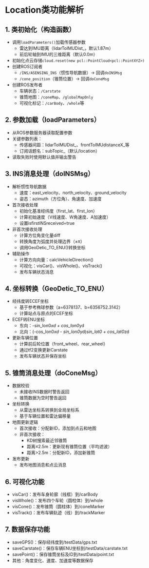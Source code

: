 # Location类功能解析

## 1. 类初始化（构造函数）
- 调用`loadParameters()`加载传感器参数
  - 雷达到IMU距离（lidarToIMUDist_，默认1.87m）
  - 前后轮轴到IMU的三维距离（默认0.0m）
- 初始化点云存储`cloud.reset(new pcl::PointCloud<pcl::PointXYZ>)`
- 创建ROS订阅者
  - `/INS/ASENSING_INS`（惯性导航数据）→ 回调`doINSMsg`
  - `/cone_position`（锥筒位置）→ 回调`doConeMsg`
- 创建ROS发布者
  - 车辆状态：`/Carstate`
  - 锥筒地图：`/coneMap`、`/globalMapOnly`
  - 可视化标记：`/carBody`、`/whole`等

## 2. 参数加载（loadParameters）
- 从ROS参数服务器读取配置参数
- 关键参数列表：
  - 传感器间距：lidarToIMUDist_、frontToIMUdistanceX_等
  - 订阅话题名：subTopic_（默认/location）
- 读取失败时使用默认值并输出警告

## 3. INS消息处理（doINSMsg）
- 解析惯性导航数据
  - 速度：east_velocity、north_velocity、ground_velocity
  - 姿态：azimuth（方位角）、角速度、加速度
- 首次接收处理
  - 初始化基准经纬度（first_lat、first_lon）
  - 计算初始速度（V线速度、W角速度、A加速度）
  - 设置isfirstINSreceived=true
- 非首次接收处理
  - 计算方位角变化量diff
  - 转换角度为弧度并处理边界（±π）
  - 调用GeoDetic_TO_ENU()转换坐标
- 辅助操作
  - 计算方向向量：calcVehicleDirection()
  - 可视化：visCar()、visWhole()、visTrack()
  - 发布车辆状态消息

## 4. 坐标转换（GeoDetic_TO_ENU）
- 经纬度转ECEF坐标
  - 基于参考椭球参数（a=6378137、b=6356752.3142）
  - 计算站点与原点的ECEF坐标
- ECEF转ENU坐标
  - 东向：-sin_lon0*xd + cos_lon0*yd
  - 北向：(-cos_lon0*xd - sin_lon0*yd)*sin_lat0 + cos_lat0*zd
- 更新车辆位置
  - 计算前后轮位置（front_wheel、rear_wheel）
  - 通过tf2变换更新Carstate
  - 发布车辆状态并保存坐标

## 5. 锥筒消息处理（doConeMsg）
- 数据校验
  - 未接收INS数据时警告返回
  - 锥筒数据为空时警告返回
- 坐标转换
  - 从雷达坐标系转换到全局坐标系
  - 基于车辆位置和雷达偏移量
- 地图更新逻辑
  - 首次接收：分配新ID，添加到点云和地图
  - 非首次接收：
    - KD树搜索最近邻锥筒
    - 距离≤2.5m：更新现有锥筒位置（平均滤波）
    - 距离>2.5m：分配新ID，添加新锥筒
- 发布更新
  - 发布地图消息和点云消息

## 6. 可视化功能
- visCar()：发布车身轮廓（线框）到/carBody
- visWhole()：发布四个车轮（圆柱体）到/whole
- visCone()：发布锥筒（圆柱体）到/coneMarker
- visTrack()：发布车辆轨迹（线）到/trackMarker

## 7. 数据保存功能
- saveGPS()：保存经纬度到/testData/gps.txt
- saveCarstate()：保存车辆ENU坐标到/testData/carstate.txt
- savePoint()：保存锥筒坐标及ID到/testData/point.txt
- 其他：角度变化、速度、加速度等数据保存